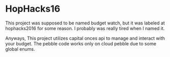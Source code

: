 # HopHacks16
This project was supposed to be named budget watch, but it was labeled at hophacks2016 for some reason. I probably was really tired when I named it.

Anyways, This project utilizes capital onces api to manage and interact with your budget. The pebble code works only on cloud pebble due to some global enums.
